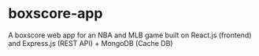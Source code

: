 # boxscore-app
 A boxscore web app for an NBA and MLB game built on React.js (frontend) and Express.js (REST API) + MongoDB (Cache DB)
